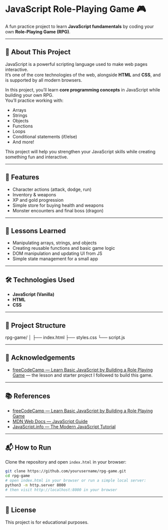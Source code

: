 # JavaScript Role-Playing Game 🎮

A fun practice project to learn **JavaScript fundamentals** by coding your own **Role-Playing Game (RPG)**.

---

## 📖 About This Project

JavaScript is a powerful scripting language used to make web pages interactive.  
It’s one of the core technologies of the web, alongside **HTML** and **CSS**, and is supported by all modern browsers.

In this project, you’ll learn **core programming concepts** in JavaScript while building your own RPG.  
You’ll practice working with:

- Arrays  
- Strings  
- Objects  
- Functions  
- Loops  
- Conditional statements (if/else)  
- And more!

This project will help you strengthen your JavaScript skills while creating something fun and interactive.

---

## 🚀 Features

- Character actions (attack, dodge, run)  
- Inventory & weapons  
- XP and gold progression  
- Simple store for buying health and weapons  
- Monster encounters and final boss (dragon)

---

## 📝 Lessons Learned

- Manipulating arrays, strings, and objects  
- Creating reusable functions and basic game logic  
- DOM manipulation and updating UI from JS  
- Simple state management for a small app

---

## 🛠️ Technologies Used

- **JavaScript (Vanilla)**  
- **HTML**  
- **CSS**

---

## 📂 Project Structure

rpg-game/
│
├── index.html
├── styles.css
└── script.js


---

## 🙏 Acknowledgements

- [freeCodeCamp — Learn Basic JavaScript by Building a Role Playing Game](https://www.freecodecamp.org/learn/javascript-algorithms-and-data-structures-v8/learn-basic-javascript-by-building-a-role-playing-game/) — the lesson and starter project I followed to build this game.

---

## 📚 References

- [freeCodeCamp — Learn Basic JavaScript by Building a Role Playing Game](https://www.freecodecamp.org/learn/javascript-algorithms-and-data-structures-v8/learn-basic-javascript-by-building-a-role-playing-game/)  
- [MDN Web Docs — JavaScript Guide](https://developer.mozilla.org/en-US/docs/Web/JavaScript/Guide)  
- [JavaScript.info — The Modern JavaScript Tutorial](https://javascript.info/)

---

## 📬 How to Run

Clone the repository and open `index.html` in your browser:

```bash
git clone https://github.com/yourusername/rpg-game.git
cd rpg-game
# open index.html in your browser or run a simple local server:
python3 -m http.server 8000
# then visit http://localhost:8000 in your browser
```
---


## 📄 License

This project is for educational purposes.
